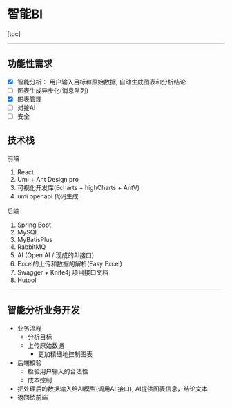 # 智能BI

[toc]

---

## 功能性需求

-   [x]  智能分析： 用户输入目标和原始数据, 自动生成图表和分析结论
-   [ ] 图表生成异步化(消息队列)
-   [x] 图表管理
-   [ ] 对接AI
-   [ ] 安全

##  技术栈

前端

1.  React
2.  Umi + Ant Design pro
3.  可视化开发库(Echarts + highCharts + AntV)
4.  umi openapi 代码生成

后端

1.  Spring Boot 
2.  MySQL 
3.  MyBatisPlus
4.  RabbitMQ
5.  AI (Open AI / 现成的AI接口)
6.  Excel的上传和数据的解析(Easy Excel)
7.  Swagger + Knife4j 项目接口文档
8.  Hutool 

---

## 智能分析业务开发

-   业务流程
    -   分析目标
    -   上传原始数据
        -   更加精细地控制图表
-   后端校验
    -   检验用户输入的合法性
    -   成本控制
-   把处理后的数据输入给AI模型(调用AI 接口), AI提供图表信息，结论文本
-   返回给前端





